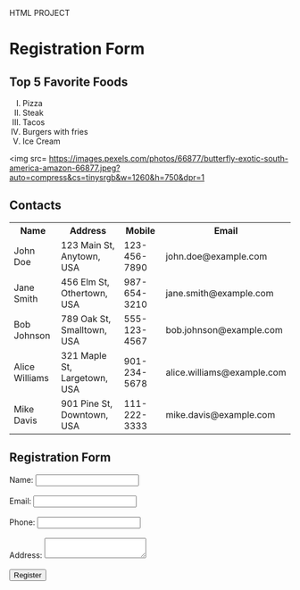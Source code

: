 HTML PROJECT
<!DOCTYPE html>
<html lang="en">
<head>
  <title>Registration Form</title>
  <style>
    body>
    }
    table >
    }
  </style>
</head>
<body>
  <h1>Registration Form</h1>
  
  <!-- List with Roman numerals -->
  <h2>Top 5 Favorite Foods</h2>
  <ol type="I">
    <li>Pizza</li>
    <li>Steak</li>
    <li>Tacos</li>
    <li>Burgers with fries</li>
    <li>Ice Cream</li>
  </ol>
  
  <!-- Image from Pexels.com -->
  <img src= https://images.pexels.com/photos/66877/butterfly-exotic-south-america-amazon-66877.jpeg?auto=compress&cs=tinysrgb&w=1260&h=750&dpr=1                                                                                                                                     
  
  <!-- Five contacts with name, address, mobile, and email -->
  <h2>Contacts</h2>
  <table>
    <tr>
      <th>Name</th>
      <th>Address</th>
      <th>Mobile</th>
      <th>Email</th>
    </tr>
    <tr>
      <td>John Doe</td>
      <td>123 Main St, Anytown, USA</td>
      <td>123-456-7890</td>
      <td>john.doe@example.com</td>
    </tr>
    <tr>
      <td>Jane Smith</td>
      <td>456 Elm St, Othertown, USA</td>
      <td>987-654-3210</td>
      <td>jane.smith@example.com</td>
    </tr>
    <tr>
      <td>Bob Johnson</td>
      <td>789 Oak St, Smalltown, USA</td>
      <td>555-123-4567</td>
      <td>bob.johnson@example.com</td>
    </tr>
    <tr>
      <td>Alice Williams</td>
      <td>321 Maple St, Largetown, USA</td>
      <td>901-234-5678</td>
      <td>alice.williams@example.com</td>
    </tr>
    <tr>
      <td>Mike Davis</td>
      <td>901 Pine St, Downtown, USA</td>
      <td>111-222-3333</td>
      <td>mike.davis@example.com</td>
    </tr>
  </table>
  
  <!-- Registration form -->
  <h2>Registration Form</h2>
  <form>
    <label for="name">Name:</label>
    <input type="text" id="name" name="name"><br><br>
    <label for="email">Email:</label>
    <input type="email" id="email" name="email"><br><br>
    <label for="phone">Phone:</label>
    <input type="tel" id="phone" name="phone"><br><br>
    <label for="address">Address:</label>
    <textarea id="address" name="address"></textarea><br><br>
    <input type="submit" value="Register">
  </form>
</body>
</html>


